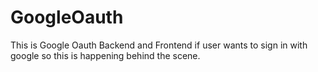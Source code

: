 # GoogleOauth
This is Google Oauth Backend and Frontend if user wants to sign in with google so this is happening behind the scene.
